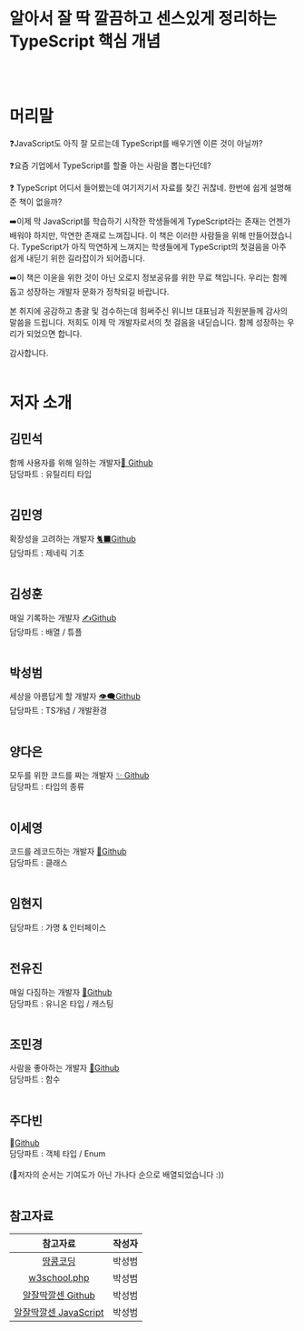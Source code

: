 # 알아서 잘 딱 깔끔하고 센스있게 정리하는 TypeScript 핵심 개념  
<br><br>

# 머리말

❓JavaScript도 아직 잘 모르는데 TypeScript를 배우기엔 이른 것이 아닐까?

❓요즘 기업에서 TypeScript를 할줄 아는 사람을 뽑는다던데? 

❓ TypeScript 어디서 들어봤는데 여기저기서 자료를 찾긴 귀찮네. 한번에 쉽게 설명해준 책이 없을까?

➡️이제 막 JavaScript를 학습하기 시작한 학생들에게 TypeScript라는 존재는 언젠가 배워야 하지만, 막연한 존재로 느껴집니다. 이 책은 이러한 사람들을 위해 만들어졌습니다. TypeScript가 아직 막연하게 느껴지는 학생들에게 TypeScript의 첫걸음을 아주 쉽게 내딛기 위한 길라잡이가 되어줍니다. 

➡️이 책은 이윤을 위한 것이 아닌 오로지 정보공유를 위한 무료 책입니다. 우리는 함께 돕고 성장하는 개발자 문화가 정착되길 바랍니다.

본 취지에 공감하고 총괄 및 검수하는데 힘써주신 위니브 대표님과 직원분들께 감사의 말씀을 드립니다. 저희도 이제 막 개발자로서의 첫 걸음을 내딛습니다. 함께 성장하는 우리가 되었으면 합니다.

감사합니다.
<br><br>

# 저자 소개 <br>

## **김민석** <br>
함께 사용자를 위해 일하는 개발자[🍓 Github](https://github.com/alstjr5949/) <br>
담당파트 : 유틸리티 타입 <br><br>
## **김민영** <br>
확장성을 고려하는 개발자 [🐈‍⬛Github](https://github.com/BradleyyKim)<br>
담당파트 : 제네릭 기초 <br><br>
## **김성훈** <br>
매일 기록하는 개발자 [✍️Github](https://github.com/tada-js)<br>
담당파트 : 배열 / 튜플 <br><br>
## **박성범** <br>
세상을 아름답게 할 개발자 [👁️‍🗨️Github](https://github.com/WannabeCM)<br>
담당파트 : TS개념 / 개발환경 <br><br>
## **양다은** <br>
모두를 위한 코드를 짜는 개발자 [✨ Github](https://github.com/dana-y) <br>
담당파트 : 타입의 종류 <br><br>
## **이세영** <br>
코드를 레코드하는 개발자 [🔮Github](https://github.com/sweeeeetpotato)<br>
담당파트 : 클래스 <br><br>
## **임현지** <br>
담당파트 : 가명 & 인터페이스 <br><br>
## **전유진** <br>
매일 다짐하는 개발자 [🐰Github](https://github.com/ujin16)<br>
담당파트 : 유니온 타입 / 캐스팅 <br><br>
## **조민경** <br>
사람을 좋아하는 개발자 [🖤Github](https://github.com/minkyeongJ)<br>
담당파트 : 함수 <br><br>
## **주다빈** <br>
👾[Github](https://github.com/joodb)<br>
담당파트 : 객체 타입 / Enum <br><br>
(💁저자의 순서는 기여도가 아닌 가나다 순으로 배열되었습니다 :))
<br><br>

## 참고자료
|참고자료|작성자|
|:---:|:---:|
|[땅콩코딩](https://www.youtube.com/c/땅콩코딩)|박성범|
|[w3school.php](https://www.w3schools.com/typescript/typescript_getstarted.php)|박성범|
|[알잘딱깔센 Github](https://paullabworkspace.notion.site/GitHub-435ec8074bcf4353afb947f601a030dfd)|박성범|
|[알잘딱깔센 JavaScript](https://paullabworkspace.notion.site/GitHub-435ec8074bcf4353afb947f601a030dfd)|박성범|
